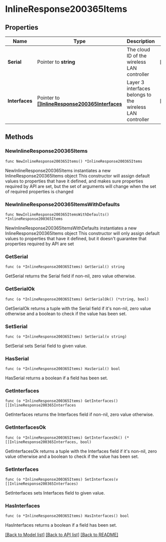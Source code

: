 # InlineResponse200365Items

## Properties

Name | Type | Description | Notes
------------ | ------------- | ------------- | -------------
**Serial** | Pointer to **string** | The cloud ID of the wireless LAN controller | [optional] 
**Interfaces** | Pointer to [**[]InlineResponse200365Interfaces**](InlineResponse200365Interfaces.md) | Layer 3 interfaces belongs to the wireless LAN controller | [optional] 

## Methods

### NewInlineResponse200365Items

`func NewInlineResponse200365Items() *InlineResponse200365Items`

NewInlineResponse200365Items instantiates a new InlineResponse200365Items object
This constructor will assign default values to properties that have it defined,
and makes sure properties required by API are set, but the set of arguments
will change when the set of required properties is changed

### NewInlineResponse200365ItemsWithDefaults

`func NewInlineResponse200365ItemsWithDefaults() *InlineResponse200365Items`

NewInlineResponse200365ItemsWithDefaults instantiates a new InlineResponse200365Items object
This constructor will only assign default values to properties that have it defined,
but it doesn't guarantee that properties required by API are set

### GetSerial

`func (o *InlineResponse200365Items) GetSerial() string`

GetSerial returns the Serial field if non-nil, zero value otherwise.

### GetSerialOk

`func (o *InlineResponse200365Items) GetSerialOk() (*string, bool)`

GetSerialOk returns a tuple with the Serial field if it's non-nil, zero value otherwise
and a boolean to check if the value has been set.

### SetSerial

`func (o *InlineResponse200365Items) SetSerial(v string)`

SetSerial sets Serial field to given value.

### HasSerial

`func (o *InlineResponse200365Items) HasSerial() bool`

HasSerial returns a boolean if a field has been set.

### GetInterfaces

`func (o *InlineResponse200365Items) GetInterfaces() []InlineResponse200365Interfaces`

GetInterfaces returns the Interfaces field if non-nil, zero value otherwise.

### GetInterfacesOk

`func (o *InlineResponse200365Items) GetInterfacesOk() (*[]InlineResponse200365Interfaces, bool)`

GetInterfacesOk returns a tuple with the Interfaces field if it's non-nil, zero value otherwise
and a boolean to check if the value has been set.

### SetInterfaces

`func (o *InlineResponse200365Items) SetInterfaces(v []InlineResponse200365Interfaces)`

SetInterfaces sets Interfaces field to given value.

### HasInterfaces

`func (o *InlineResponse200365Items) HasInterfaces() bool`

HasInterfaces returns a boolean if a field has been set.


[[Back to Model list]](../README.md#documentation-for-models) [[Back to API list]](../README.md#documentation-for-api-endpoints) [[Back to README]](../README.md)


